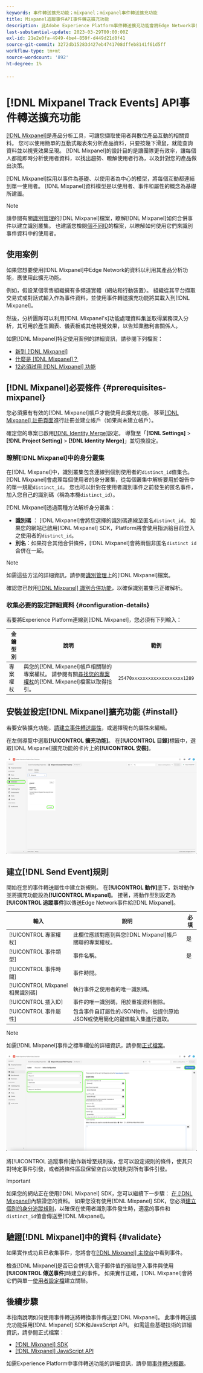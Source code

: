 ```yaml
---
keywords: 事件轉送擴充功能；mixpanel；mixpanel事件轉送擴充功能
title: Mixpanel追蹤事件API事件轉送擴充功能
description: 此Adobe Experience Platform事件轉送擴充功能會將Edge Network事件傳送至Mixpanel。
last-substantial-update: 2023-03-29T00:00:00Z
exl-id: 21e2e0fa-4949-4be4-859f-d449d21d8f41
source-git-commit: 3272db15283d427eb4741708dffeb8141f61d5ff
workflow-type: tm+mt
source-wordcount: '892'
ht-degree: 1%

---
```


# [!DNL Mixpanel Track Events] API事件轉送擴充功能

[[!DNL Mixpanel]](https://www.mixpanel.com)是產品分析工具，可讓您擷取使用者與數位產品互動的相關資料。 您可以使用簡單的互動式報表來分析產品資料，只要按幾下滑鼠，就能查詢資料並以視覺效果呈現。 [!DNL Mixpanel]的設計目的是讓團隊更有效率，讓每個人都能即時分析使用者資料，以找出趨勢、瞭解使用者行為，以及針對您的產品做出決策。

[!DNL Mixpanel]採用以事件為基礎、以使用者為中心的模型，將每個互動都連結到單一使用者。 [!DNL Mixpanel]資料模型是以使用者、事件和屬性的概念為基礎所建置。

>[!NOTE]
>
>請參閱有關[識別管理](https://help.mixpanel.com/hc/en-us/articles/360041039771-Getting-Started-with-Identity-Management)的[!DNL Mixpanel]檔案，瞭解[!DNL Mixpanel]如何合併事件以建立識別叢集。 也建議您檢閱[個不同ID](https://help.mixpanel.com/hc/en-us/articles/115004509426-Distinct-ID-Creation-JavaScript-iOS-Android-)的檔案，以瞭解如何使用它們來識別事件資料中的使用者。

## 使用案例

如果您想要使用[!DNL Mixpanel]中Edge Network的資料以利用其產品分析功能，應使用此擴充功能。

例如，假設某個零售組織擁有多頻道實體（網站和行動裝置）。 組織從其平台擷取交易式或對話式輸入作為事件資料，並使用事件轉送擴充功能將其載入到[!DNL Mixpanel]。

然後，分析團隊可以利用[!DNL Mixpanel's]功能處理資料集並取得業務深入分析，其可用於產生圖表、儀表板或其他視覺效果，以告知業務利害關係人。

如需[!DNL Mixpanel]特定使用案例的詳細資訊，請參閱下列檔案：

* [新到 [!DNL Mixpanel]](https://docs.mixpanel.com/docs)
* [什麼是 [!DNL Mixpanel]？](https://developer.mixpanel.com/docs)
* [12必須試用 [!DNL Mixpanel] 功能](https://mixpanel.com/blog/12-things-you-probably-didnt-know-you-could-do-with-mixpanel/)

## [!DNL Mixpanel]必要條件 {#prerequisites-mixpanel}

您必須擁有有效的[!DNL Mixpanel]帳戶才能使用此擴充功能。 移至[[!DNL Mixpanel] 註冊頁面](https://mixpanel.com/register/)進行註冊並建立帳戶（如果尚未建立帳戶）。

確定您的專案已啟用[[!DNL Identity Merge]](https://help.mixpanel.com/hc/en-us/articles/9648680824852-ID-Merge-Implementation-Best-Practices)設定。 導覽至「**[!DNL Settings]** > **[!DNL Project Setting]** > **[!DNL Identity Merge]**」並切換設定。

### 瞭解[!DNL Mixpanel]中的身分叢集

在[!DNL Mixpanel]中，識別叢集包含連線到個別使用者的`distinct_id`值集合。 [!DNL Mixpanel]會處理每個使用者的身分叢集，從每個叢集中解析要用於報告中的單一規範`distinct_id`。 您也可以針對在使用者識別事件之前發生的匿名事件，加入您自己的識別碼（稱為本機`distinct_id`）。

[!DNL Mixpanel]透過兩種方法解析身分叢集：

* **識別碼** ： [!DNL Mixpanel]會將您選擇的識別碼連線至匿名`distinct_id`。 如果您的網站已啟用[!DNL Mixpanel] SDK，Platform將會使用指派給目前登入之使用者的`distinct_id`。
* **別名**：如果符合其他合併條件，[!DNL Mixpanel]會將兩個非匿名`distinct id`合併在一起。

>[!NOTE]
>
>如需這些方法的詳細資訊，請參閱[識別管理](https://help.mixpanel.com/hc/en-us/articles/360041039771-Getting-Started-with-Identity-Management#user-identification)上的[!DNL Mixpanel]檔案。
>
>確認您已啟用[[!DNL Mixpanel] 識別合併功能](#prerequisites-mixpanel)，以確保識別叢集已正確解析。

### 收集必要的設定詳細資料 {#configuration-details}

若要將Experience Platform連線到[!DNL Mixpanel]，您必須有下列輸入：

| 金鑰型別 | 說明 | 範例 |
| --- | --- | --- |
| 專案權杖 | 與您的[!DNL Mixpanel]帳戶相關聯的專案權杖。 請參閱有關[尋找您的專案權杖](https://help.mixpanel.com/hc/en-us/articles/115004502806-Find-Project-Token-)的[!DNL Mixpanel]檔案以取得指引。 | `25470xxxxxxxxxxxxxxxxxxx1289` |

## 安裝並設定[!DNL Mixpanel]擴充功能 {#install}

若要安裝擴充功能，[請建立事件轉送屬性](../../../ui/event-forwarding/overview.md#properties)，或選擇現有的屬性來編輯。

在左側導覽中選取&#x200B;**[!UICONTROL 擴充功能]**。 在&#x200B;**[!UICONTROL 目錄]**&#x200B;標籤中，選取[!DNL Mixpanel]擴充功能的卡片上的&#x200B;**[!UICONTROL 安裝]**。

![正在安裝[!DNL Mixpanel]擴充功能。](../../../images/extensions/server/mixpanel/install-extension.png)

## 建立[!DNL Send Event]規則

開始在您的事件轉送屬性中建立新規則。 在&#x200B;**[!UICONTROL 動作]**&#x200B;底下，新增動作並將擴充功能設為&#x200B;**[!UICONTROL Mixpanel]**。 接著，將動作型別設定為&#x200B;**[!UICONTROL 追蹤事件]**&#x200B;以傳送Edge Network事件給[!DNL Mixpanel]。

| 輸入 | 說明 | 必填 |
| --- | --- | --- |
| [!UICONTROL 專案權杖] | 此欄位應該對應到與您[!DNL Mixpanel]帳戶關聯的專案權杖。 | 是 |
| [!UICONTROL 事件類型] | 事件名稱。 | 是 |
| [!UICONTROL 事件時間] | 事件時間。 | |
| [!UICONTROL Mixpanel相異識別碼] | 執行事件之使用者的唯一識別碼。 | |
| [!UICONTROL 插入ID] | 事件的唯一識別碼，用於重複資料刪除。 | |
| [!UICONTROL 事件屬性] | 包含事件自訂屬性的JSON物件。 從提供原始JSON或使用簡化的鍵值輸入集進行選取。 | |

>[!NOTE]
>
>如需[!DNL Mixpanel]事件之標準欄位的詳細資訊，請參閱[正式檔案](https://developer.mixpanel.com/reference/import-events#event)。

![新增事件轉送規則動作設定。](../../../images/extensions/server/mixpanel/track-event-action.png)

將[!UICONTROL 追蹤事件]動作新增至規則後，您可以設定規則的條件，使其只對特定事件引發，或者將條件區段保留空白以使規則對所有事件引發。

>[!IMPORTANT]
>
>如果您的網站正在使用[!DNL Mixpanel] SDK，您可以繼續下一步驟： [在 [!DNL Mixpanel]](#validate)內驗證您的資料。 如果您沒有使用[!DNL Mixpanel] SDK，您必須[建立個別的身分追蹤規則](#create-an-identity-tracking-rule)，以確保在使用者識別事件發生時，適當的事件和`distinct_id`值會傳送至[!DNL Mixpanel]。

## 驗證[!DNL Mixpanel]中的資料 {#validate}

如果實作成功且已收集事件，您將會在[[!DNL Mixpanel] 主控台](https://help.mixpanel.com/hc/en-us/articles/4402837164948)中看到事件。

檢查[!DNL Mixpanel]是否已合併填入電子郵件值的張貼登入事件與使用&#x200B;**[!UICONTROL 傳送事件]**&#x200B;時建立的事件。 如果實作正確，[!DNL Mixpanel]會將它們與單一[使用者設定檔](https://help.mixpanel.com/hc/en-us/articles/115004501966)建立關聯。

## 後續步驟

本指南說明如何使用事件轉送將轉換事件傳送至[!DNL Mixpanel]。 此事件轉送擴充功能採用[!DNL Mixpanel] SDK和JavaScript API。 如需這些基礎技術的詳細資訊，請參閱正式檔案：

* [[!DNL Mixpanel] SDK](https://developer.mixpanel.com/docs/nodejs)
* [[!DNL Mixpanel] JavaScript API](https://developer.mixpanel.com/docs/javascript-full-api-reference#mixpanelidentify)

如需Experience Platform中事件轉送功能的詳細資訊，請參閱[事件轉送概觀](../../../ui/event-forwarding/overview.md)。

